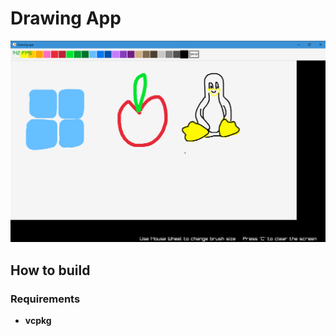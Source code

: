 # Drawing App

![Screenshot](assets/screenshot.png)

## How to build

### Requirements

- **vcpkg**
